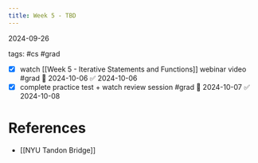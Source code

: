 ```yaml
---
title: Week 5 - TBD
---
```

2024-09-26

tags: #cs #grad

- [x] watch [[Week 5 - Iterative Statements and Functions]] webinar video #grad 📅 2024-10-06 ✅ 2024-10-06
- [x] complete practice test + watch review session #grad 📅 2024-10-07 ✅ 2024-10-08
# References
- [[NYU Tandon Bridge]]